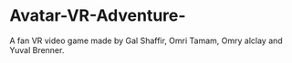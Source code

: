 # Avatar-VR-Adventure-
A fan VR video game made by Gal Shaffir, Omri Tamam, Omry alclay and Yuval Brenner.
